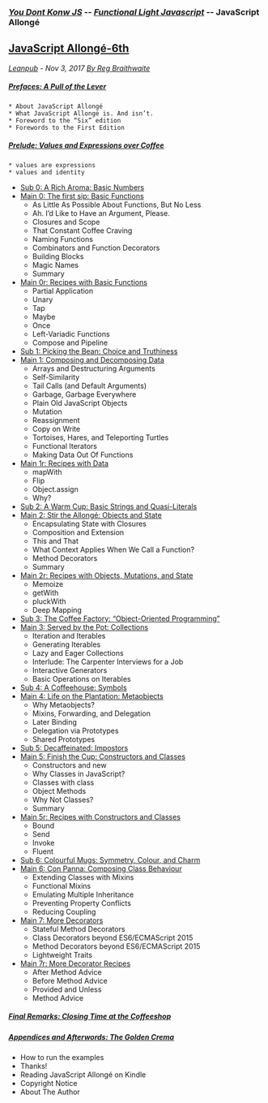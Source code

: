 ### [*You Dont Konw JS*](https://github.com/kiyounglee/You-Dont-Know-JS/blob/master/toc.md) -- [*Functional Light Javascript*](https://github.com/kiyounglee/Functional-Light-JS/blob/master/manuscript/toc.md) -- JavaScript Allongé 
## [JavaScript Allongé-6th]()
*[Leanpub](https://leanpub.com/javascriptallongesix/read#leanpub-auto-about-javascript-allong) - Nov 3, 2017 [By Reg Braithwaite](https://github.com/raganwald)*
##### [Prefaces: A Pull of the Lever](markdown/book_1_preface.md)   
    * About JavaScript Allongé   
    * What JavaScript Allongé is. And isn’t.   
    * Foreword to the “Six” edition   
    * Forewords to the First Edition   
##### [Prelude: Values and Expressions over Coffee](markdown/book_2_prelude.md)   
    * values are expressions   
    * values and identity   
* [Sub 0: A Rich Aroma: Basic Numbers](markdown/sub_0_numbers.md)   
* [Main 0: The first sip: Basic Functions](markdown/main_0_functions.md)   
    * As Little As Possible About Functions, But No Less   
    * Ah. I’d Like to Have an Argument, Please.   
    * Closures and Scope   
    * That Constant Coffee Craving   
    * Naming Functions   
    * Combinators and Function Decorators   
    * Building Blocks   
    * Magic Names   
    * Summary   
* [Main 0r: Recipes with Basic Functions](markdown/main_0r_functions.md)   
   * Partial Application   
   * Unary   
   * Tap   
   * Maybe   
   * Once   
   * Left-Variadic Functions   
   * Compose and Pipeline   
* [Sub 1: Picking the Bean: Choice and Truthiness](markdown/sub_1_choice.md)   
* [Main 1: Composing and Decomposing Data](markdown/main_1_Composing.md)   
   * Arrays and Destructuring Arguments   
   * Self-Similarity   
   * Tail Calls (and Default Arguments)   
   * Garbage, Garbage Everywhere   
   * Plain Old JavaScript Objects   
   * Mutation   
   * Reassignment   
   * Copy on Write   
   * Tortoises, Hares, and Teleporting Turtles   
   * Functional Iterators   
   * Making Data Out Of Functions   
* [Main 1r: Recipes with Data](markdown/main_1r_Composing.md)   
   * mapWith   
   * Flip   
   * Object.assign   
   * Why?   
* [Sub 2: A Warm Cup: Basic Strings and Quasi-Literals](markdown/sub_2_strings.md)   
* [Main 2: Stir the Allongé: Objects and State](markdown/main_2_objects.md)   
   * Encapsulating State with Closures   
   * Composition and Extension   
   * This and That   
   * What Context Applies When We Call a Function?   
   * Method Decorators   
   * Summary   
* [Main 2r: Recipes with Objects, Mutations, and State](markdown/main_2r_objects.md)   
   * Memoize   
   * getWith   
   * pluckWith   
   * Deep Mapping   
* [Sub 3: The Coffee Factory: “Object-Oriented Programming”](markdown/sub_3_oop.md)   
* [Main 3: Served by the Pot: Collections](markdown/main_3_collections.md)   
   * Iteration and Iterables   
   * Generating Iterables   
   * Lazy and Eager Collections   
   * Interlude: The Carpenter Interviews for a Job   
   * Interactive Generators   
   * Basic Operations on Iterables   
* [Sub 4: A Coffeehouse: Symbols](markdown/sub_4_symbols.md)   
* [Main 4: Life on the Plantation: Metaobjects](markdown/main_4_metaobjects.md)   
   * Why Metaobjects?   
   * Mixins, Forwarding, and Delegation      
   * Later Binding    
   * Delegation via Prototypes   
   * Shared Prototypes   
* [Sub 5: Decaffeinated: Impostors](markdown/sub_5_impostors.md)   
* [Main 5: Finish the Cup: Constructors and Classes](markdown/main_5_constructors.md)   
   * Constructors and new   
   * Why Classes in JavaScript?   
   * Classes with class   
   * Object Methods   
   * Why Not Classes?   
   * Summary   
* [Main 5r: Recipes with Constructors and Classes](markdown/main_5r_constructors.md)   
   * Bound   
   * Send   
   * Invoke   
   * Fluent   
* [Sub 6: Colourful Mugs: Symmetry, Colour, and Charm](markdown/sub_6_colours.md)   
* [Main 6: Con Panna: Composing Class Behaviour](markdown/main_6_classes.md)   
   * Extending Classes with Mixins   
   * Functional Mixins   
   * Emulating Multiple Inheritance   
   * Preventing Property Conflicts   
   * Reducing Coupling   
* [Main 7: More Decorators](markdown/main_7_dedorators.md)   
   * Stateful Method Decorators   
   * Class Decorators beyond ES6/ECMAScript 2015   
   * Method Decorators beyond ES6/ECMAScript 2015   
   * Lightweight Traits   
* [Main 7r: More Decorator Recipes](markdown/main_7r_dedorators.md)   
   * After Method Advice   
   * Before Method Advice   
   * Provided and Unless   
   * Method Advice   
##### [Final Remarks: Closing Time at the Coffeeshop](markdown/book_3_closing-time.md)   
##### [Appendices and Afterwords: The Golden Crema](markdown/book_4_appendices.md)   
   * How to run the examples   
   * Thanks!   
   * Reading JavaScript Allongé on Kindle   
   * Copyright Notice   
   * About The Author   
